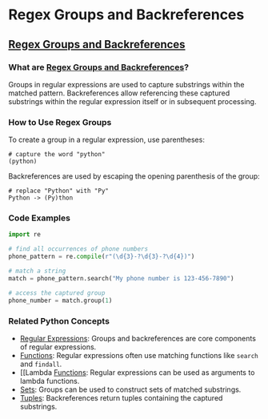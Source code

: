 # Regex Groups and Backreferences 
## [Regex Groups and Backreferences](./../regex-groups-and-backreferences/)

### What are [Regex Groups and Backreferences](./../regex-groups-and-backreferences/)?
Groups in regular expressions are used to capture substrings within the matched pattern. Backreferences allow referencing these captured substrings within the regular expression itself or in subsequent processing.

### How to Use Regex Groups
To create a group in a regular expression, use parentheses:

```
# capture the word "python"
(python)
```

Backreferences are used by escaping the opening parenthesis of the group:

```
# replace "Python" with "Py"
Python -> (Py)thon
```

### Code Examples
```python
import re

# find all occurrences of phone numbers
phone_pattern = re.compile(r"(\d{3}-?\d{3}-?\d{4})")

# match a string
match = phone_pattern.search("My phone number is 123-456-7890")

# access the captured group
phone_number = match.group(1)
```

### Related Python Concepts

- [Regular Expressions](./../regular-expressions/): Groups and backreferences are core components of regular expressions.
- [Functions](./../functions/): Regular expressions often use matching functions like `search` and `findall`.
- [[Lambda [Functions](./../functions/): Regular expressions can be used as arguments to lambda functions.
- [Sets](./../sets/): Groups can be used to construct sets of matched substrings.
- [Tuples](./../tuples/): Backreferences return tuples containing the captured substrings.